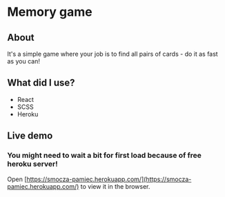 # Memory game

## About

It's a simple game where your job is to find all pairs of cards - do it as fast as you can!

## What did I use?

* React
* SCSS
* Heroku

## Live demo

### You might need to wait a bit for first load because of free heroku server!
Open [https://smocza-pamiec.herokuapp.com/](https://smocza-pamiec.herokuapp.com/) to view it in the browser.

